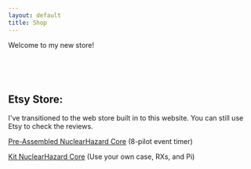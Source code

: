 ```yaml
---
layout: default
title: Shop
---
```


Welcome to my new store!

<html>
<head>
  <style>
    .products-container {
      display: flex;
      flex-wrap: wrap;
      justify-content: center;
      gap: 10px; /* Reduced gap to help fit all items */
      max-width: 900px; /* Reduced max-width to match typical GitHub Pages content width */
      margin: 0 auto;
      padding: 10px;
    }
    
    .product-wrapper {
      /* Mobile first - one item per row */
      flex: 0 1 100%;
      min-width: 280px;
      max-width: 100%;
    }

    /* Tablet - two items per row */
    @media (min-width: 768px) {
      .product-wrapper {
        flex: 0 1 calc(50% - 5px);
        max-width: calc(50% - 5px);
      }
    }

    /* Desktop - all four items in one row */
    @media (min-width: 1024px) {
      .product-wrapper {
        flex: 0 1 calc(20% - 8px); /* Slightly smaller width per item */
        max-width: calc(20% - 8px);
      }
      
      /* Override any max-width settings from Shopify's default styles */
      .product-wrapper > div {
        max-width: 100% !important;
      }
    }
  </style>
</head>
<body>
  <div class="products-container">
    <div class="product-wrapper">
      <div id='product-component-1736559407030'></div>
    </div>
    <div class="product-wrapper">
      <div id='product-component-1736515178933'></div>
    </div>
    <div class="product-wrapper">
      <div id='product-component-1736515464641'></div>
    </div>
  </div>

<div id='product-component-1736559407030'></div>
<script type="text/javascript">
/*<![CDATA[*/
(function () {
  var scriptURL = 'https://sdks.shopifycdn.com/buy-button/latest/buy-button-storefront.min.js';
  if (window.ShopifyBuy) {
    if (window.ShopifyBuy.UI) {
      ShopifyBuyInit();
    } else {
      loadScript();
    }
  } else {
    loadScript();
  }
  function loadScript() {
    var script = document.createElement('script');
    script.async = true;
    script.src = scriptURL;
    (document.getElementsByTagName('head')[0] || document.getElementsByTagName('body')[0]).appendChild(script);
    script.onload = ShopifyBuyInit;
  }
  function ShopifyBuyInit() {
    var client = ShopifyBuy.buildClient({
      domain: 'cbf9af-34.myshopify.com',
      storefrontAccessToken: 'c916ed512e9766f7185e7c78b7ea8b83',
    });
    ShopifyBuy.UI.onReady(client).then(function (ui) {
      ui.createComponent('product', {
        id: '9701659345181',
        node: document.getElementById('product-component-1736559407030'),
        moneyFormat: '%24%7B%7Bamount%7D%7D',
        options: {
  "product": {
    "styles": {
      "product": {
        "@media (min-width: 601px)": {
          "max-width": "calc(25% - 20px)",
          "margin-left": "20px",
          "margin-bottom": "50px"
        }
      },
      "title": {
        "font-family": "Montserrat, sans-serif",
        "color": "#78b657"
      },
      "button": {
        "font-family": "Montserrat, sans-serif",
        "font-size": "16px",
        "padding-top": "16px",
        "padding-bottom": "16px",
        "border-radius": "40px",
        "padding-left": "36px",
        "padding-right": "36px"
      },
      "quantityInput": {
        "font-size": "16px",
        "padding-top": "16px",
        "padding-bottom": "16px"
      },
      "price": {
        "font-size": "22px",
        "color": "#78b657"
      },
      "compareAt": {
        "font-size": "18.7px",
        "color": "#78b657"
      },
      "unitPrice": {
        "font-size": "18.7px",
        "color": "#78b657"
      }
    },
    "buttonDestination": "modal",
    "contents": {
      "options": false
    },
    "width": "580px",
    "text": {
      "button": "View"
    },
    "googleFonts": [
      "Montserrat",
      "Quantico"
    ]
  },
  "productSet": {
    "styles": {
      "products": {
        "@media (min-width: 601px)": {
          "margin-left": "-20px"
        }
      }
    }
  },
  "modalProduct": {
    "contents": {
      "img": false,
      "imgWithCarousel": true
    },
    "styles": {
      "product": {
        "@media (min-width: 601px)": {
          "max-width": "100%",
          "margin-left": "0px",
          "margin-bottom": "0px"
        }
      },
      "button": {
        "font-family": "Montserrat, sans-serif",
        "font-size": "16px",
        "padding-top": "16px",
        "padding-bottom": "16px",
        "border-radius": "40px",
        "padding-left": "36px",
        "padding-right": "36px"
      },
      "quantityInput": {
        "font-size": "16px",
        "padding-top": "16px",
        "padding-bottom": "16px"
      },
      "title": {
        "font-family": "Montserrat, sans-serif",
        "font-weight": "bold",
        "font-size": "26px",
        "color": "#b5e85d"
      },
      "price": {
        "font-family": "Montserrat, sans-serif",
        "font-weight": "bold",
        "font-size": "22px",
        "color": "#b5e85d"
      },
      "compareAt": {
        "font-family": "Montserrat, sans-serif",
        "font-weight": "bold",
        "font-size": "18.7px",
        "color": "#b5e85d"
      },
      "unitPrice": {
        "font-family": "Montserrat, sans-serif",
        "font-weight": "bold",
        "font-size": "18.7px",
        "color": "#b5e85d"
      },
      "description": {
        "font-family": "Montserrat, sans-serif",
        "color": "#ffffff"
      }
    },
    "googleFonts": [
      "Montserrat",
      "Quantico"
    ],
    "text": {
      "button": "Add to cart"
    }
  },
  "modal": {
    "styles": {
      "modal": {
        "background-color": "#3e3e3e"
      }
    }
  },
  "option": {
    "styles": {
      "label": {
        "font-family": "Montserrat, sans-serif",
        "color": "#ffffff"
      },
      "select": {
        "font-family": "Montserrat, sans-serif"
      }
    },
    "googleFonts": [
      "Montserrat"
    ]
  },
  "cart": {
    "styles": {
      "button": {
        "font-family": "Montserrat, sans-serif",
        "font-size": "16px",
        "padding-top": "16px",
        "padding-bottom": "16px",
        "border-radius": "40px"
      },
      "title": {
        "color": "#ffffff"
      },
      "header": {
        "color": "#ffffff"
      },
      "lineItems": {
        "color": "#ffffff"
      },
      "subtotalText": {
        "color": "#ffffff"
      },
      "subtotal": {
        "color": "#ffffff"
      },
      "notice": {
        "color": "#ffffff"
      },
      "currency": {
        "color": "#ffffff"
      },
      "close": {
        "color": "#ffffff",
        ":hover": {
          "color": "#ffffff"
        }
      },
      "empty": {
        "color": "#ffffff"
      },
      "noteDescription": {
        "color": "#ffffff"
      },
      "discountText": {
        "color": "#ffffff"
      },
      "discountIcon": {
        "fill": "#ffffff"
      },
      "discountAmount": {
        "color": "#ffffff"
      },
      "cart": {
        "background-color": "#3e3e3e"
      },
      "footer": {
        "background-color": "#3e3e3e"
      }
    },
    "text": {
      "total": "Subtotal",
      "notice": "",
      "button": "Checkout"
    },
    "googleFonts": [
      "Montserrat"
    ]
  },
  "toggle": {
    "styles": {
      "toggle": {
        "font-family": "Montserrat, sans-serif"
      },
      "count": {
        "font-size": "16px"
      }
    },
    "googleFonts": [
      "Montserrat"
    ]
  },
  "lineItem": {
    "styles": {
      "variantTitle": {
        "color": "#ffffff"
      },
      "title": {
        "color": "#ffffff"
      },
      "price": {
        "color": "#ffffff"
      },
      "fullPrice": {
        "color": "#ffffff"
      },
      "discount": {
        "color": "#ffffff"
      },
      "discountIcon": {
        "fill": "#ffffff"
      },
      "quantity": {
        "color": "#ffffff"
      },
      "quantityIncrement": {
        "color": "#ffffff",
        "border-color": "#ffffff"
      },
      "quantityDecrement": {
        "color": "#ffffff",
        "border-color": "#ffffff"
      },
      "quantityInput": {
        "color": "#ffffff",
        "border-color": "#ffffff"
      }
    }
  }
},
      });
    });
  }
})();
/*]]>*/
</script>

  <div id='product-component-1736515178933'></div>
<script type="text/javascript">
/*<![CDATA[*/
(function () {
  var scriptURL = 'https://sdks.shopifycdn.com/buy-button/latest/buy-button-storefront.min.js';
  if (window.ShopifyBuy) {
    if (window.ShopifyBuy.UI) {
      ShopifyBuyInit();
    } else {
      loadScript();
    }
  } else {
    loadScript();
  }
  function loadScript() {
    var script = document.createElement('script');
    script.async = true;
    script.src = scriptURL;
    (document.getElementsByTagName('head')[0] || document.getElementsByTagName('body')[0]).appendChild(script);
    script.onload = ShopifyBuyInit;
  }
  function ShopifyBuyInit() {
    var client = ShopifyBuy.buildClient({
      domain: 'cbf9af-34.myshopify.com',
      storefrontAccessToken: 'c916ed512e9766f7185e7c78b7ea8b83',
    });
    ShopifyBuy.UI.onReady(client).then(function (ui) {
      ui.createComponent('product', {
        id: '9699725115677',
        node: document.getElementById('product-component-1736515178933'),
        moneyFormat: '%24%7B%7Bamount%7D%7D',
        options: {
  "product": {
    "styles": {
      "product": {
        "@media (min-width: 601px)": {
          "max-width": "calc(25% - 20px)",
          "margin-left": "20px",
          "margin-bottom": "50px"
        }
      },
      "title": {
        "font-family": "Montserrat, sans-serif",
        "color": "#78b657"
      },
      "button": {
        "font-family": "Montserrat, sans-serif",
        "font-size": "16px",
        "padding-top": "16px",
        "padding-bottom": "16px",
        "border-radius": "40px",
        "padding-left": "36px",
        "padding-right": "36px"
      },
      "quantityInput": {
        "font-size": "16px",
        "padding-top": "16px",
        "padding-bottom": "16px"
      },
      "price": {
        "font-size": "22px",
        "color": "#78b657"
      },
      "compareAt": {
        "font-size": "18.7px",
        "color": "#78b657"
      },
      "unitPrice": {
        "font-size": "18.7px",
        "color": "#78b657"
      }
    },
    "buttonDestination": "modal",
    "contents": {
      "options": false
    },
    "width": "580px",
    "text": {
      "button": "View"
    },
    "googleFonts": [
      "Montserrat",
      "Quantico"
    ]
  },
  "productSet": {
    "styles": {
      "products": {
        "@media (min-width: 601px)": {
          "margin-left": "-20px"
        }
      }
    }
  },
  "modalProduct": {
    "contents": {
      "img": false,
      "imgWithCarousel": true
    },
    "styles": {
      "product": {
        "@media (min-width: 601px)": {
          "max-width": "100%",
          "margin-left": "0px",
          "margin-bottom": "0px"
        }
      },
      "button": {
        "font-family": "Montserrat, sans-serif",
        "font-size": "16px",
        "padding-top": "16px",
        "padding-bottom": "16px",
        "border-radius": "40px",
        "padding-left": "36px",
        "padding-right": "36px"
      },
      "quantityInput": {
        "font-size": "16px",
        "padding-top": "16px",
        "padding-bottom": "16px"
      },
      "title": {
        "font-family": "Montserrat, sans-serif",
        "font-weight": "bold",
        "font-size": "26px",
        "color": "#b5e85d"
      },
      "price": {
        "font-family": "Montserrat, sans-serif",
        "font-weight": "bold",
        "font-size": "22px",
        "color": "#b5e85d"
      },
      "compareAt": {
        "font-family": "Montserrat, sans-serif",
        "font-weight": "bold",
        "font-size": "18.7px",
        "color": "#b5e85d"
      },
      "unitPrice": {
        "font-family": "Montserrat, sans-serif",
        "font-weight": "bold",
        "font-size": "18.7px",
        "color": "#b5e85d"
      },
      "description": {
        "font-family": "Montserrat, sans-serif",
        "color": "#ffffff"
      }
    },
    "googleFonts": [
      "Montserrat",
      "Quantico"
    ],
    "text": {
      "button": "Add to cart"
    }
  },
  "modal": {
    "styles": {
      "modal": {
        "background-color": "#3e3e3e"
      }
    }
  },
  "option": {
    "styles": {
      "label": {
        "font-family": "Montserrat, sans-serif",
        "color": "#ffffff"
      },
      "select": {
        "font-family": "Montserrat, sans-serif"
      }
    },
    "googleFonts": [
      "Montserrat"
    ]
  },
  "cart": {
    "styles": {
      "button": {
        "font-family": "Montserrat, sans-serif",
        "font-size": "16px",
        "padding-top": "16px",
        "padding-bottom": "16px",
        "border-radius": "40px"
      },
      "title": {
        "color": "#ffffff"
      },
      "header": {
        "color": "#ffffff"
      },
      "lineItems": {
        "color": "#ffffff"
      },
      "subtotalText": {
        "color": "#ffffff"
      },
      "subtotal": {
        "color": "#ffffff"
      },
      "notice": {
        "color": "#ffffff"
      },
      "currency": {
        "color": "#ffffff"
      },
      "close": {
        "color": "#ffffff",
        ":hover": {
          "color": "#ffffff"
        }
      },
      "empty": {
        "color": "#ffffff"
      },
      "noteDescription": {
        "color": "#ffffff"
      },
      "discountText": {
        "color": "#ffffff"
      },
      "discountIcon": {
        "fill": "#ffffff"
      },
      "discountAmount": {
        "color": "#ffffff"
      },
      "cart": {
        "background-color": "#3e3e3e"
      },
      "footer": {
        "background-color": "#3e3e3e"
      }
    },
    "text": {
      "total": "Subtotal",
      "notice": "",
      "button": "Checkout"
    },
    "googleFonts": [
      "Montserrat"
    ]
  },
  "toggle": {
    "styles": {
      "toggle": {
        "font-family": "Montserrat, sans-serif"
      },
      "count": {
        "font-size": "16px"
      }
    },
    "googleFonts": [
      "Montserrat"
    ]
  },
  "lineItem": {
    "styles": {
      "variantTitle": {
        "color": "#ffffff"
      },
      "title": {
        "color": "#ffffff"
      },
      "price": {
        "color": "#ffffff"
      },
      "fullPrice": {
        "color": "#ffffff"
      },
      "discount": {
        "color": "#ffffff"
      },
      "discountIcon": {
        "fill": "#ffffff"
      },
      "quantity": {
        "color": "#ffffff"
      },
      "quantityIncrement": {
        "color": "#ffffff",
        "border-color": "#ffffff"
      },
      "quantityDecrement": {
        "color": "#ffffff",
        "border-color": "#ffffff"
      },
      "quantityInput": {
        "color": "#ffffff",
        "border-color": "#ffffff"
      }
    }
  }
},
      });
    });
  }
})();
/*]]>*/
</script>

  <div id='product-component-1736515464641'></div>
  <script type="text/javascript">
  /*<![CDATA[*/
  (function () {
    var scriptURL = 'https://sdks.shopifycdn.com/buy-button/latest/buy-button-storefront.min.js';
    if (window.ShopifyBuy) {
      if (window.ShopifyBuy.UI) {
        ShopifyBuyInit();
      } else {
        loadScript();
      }
    } else {
      loadScript();
    }
    function loadScript() {
      var script = document.createElement('script');
      script.async = true;
      script.src = scriptURL;
      (document.getElementsByTagName('head')[0] || document.getElementsByTagName('body')[0]).appendChild(script);
      script.onload = ShopifyBuyInit;
    }
    function ShopifyBuyInit() {
      var client = ShopifyBuy.buildClient({
        domain: 'cbf9af-34.myshopify.com',
        storefrontAccessToken: 'c916ed512e9766f7185e7c78b7ea8b83',
      });
      ShopifyBuy.UI.onReady(client).then(function (ui) {
        ui.createComponent('product', {
          id: '9597043114269',
          node: document.getElementById('product-component-1736515464641'),
          moneyFormat: '%24%7B%7Bamount%7D%7D',
          options: {
    "product": {
      "styles": {
        "product": {
          "@media (min-width: 601px)": {
            "max-width": "calc(25% - 20px)",
            "margin-left": "20px",
            "margin-bottom": "50px"
          }
        },
        "title": {
          "font-family": "Montserrat, sans-serif",
          "color": "#78b657"
        },
        "button": {
          "font-family": "Montserrat, sans-serif",
          "font-size": "16px",
          "padding-top": "16px",
          "padding-bottom": "16px",
          "border-radius": "40px",
          "padding-left": "36px",
          "padding-right": "36px"
        },
        "quantityInput": {
          "font-size": "16px",
          "padding-top": "16px",
          "padding-bottom": "16px"
        },
        "price": {
          "font-size": "22px",
          "color": "#78b657"
        },
        "compareAt": {
          "font-size": "18.7px",
          "color": "#78b657"
        },
        "unitPrice": {
          "font-size": "18.7px",
          "color": "#78b657"
        }
      },
      "buttonDestination": "modal",
      "contents": {
        "options": false
      },
      "width": "580px",
      "text": {
        "button": "View"
      },
      "googleFonts": [
        "Montserrat",
        "Quantico"
      ]
    },
    "productSet": {
      "styles": {
        "products": {
          "@media (min-width: 601px)": {
            "margin-left": "-20px"
          }
        }
      }
    },
    "modalProduct": {
      "contents": {
        "img": false,
        "imgWithCarousel": true
      },
      "styles": {
        "product": {
          "@media (min-width: 601px)": {
            "max-width": "100%",
            "margin-left": "0px",
            "margin-bottom": "0px"
          }
        },
        "button": {
          "font-family": "Montserrat, sans-serif",
          "font-size": "16px",
          "padding-top": "16px",
          "padding-bottom": "16px",
          "border-radius": "40px",
          "padding-left": "36px",
          "padding-right": "36px"
        },
        "quantityInput": {
          "font-size": "16px",
          "padding-top": "16px",
          "padding-bottom": "16px"
        },
        "title": {
          "font-family": "Montserrat, sans-serif",
          "font-weight": "bold",
          "font-size": "26px",
          "color": "#b5e85d"
        },
        "price": {
          "font-family": "Montserrat, sans-serif",
          "font-weight": "bold",
          "font-size": "22px",
          "color": "#b5e85d"
        },
        "compareAt": {
          "font-family": "Montserrat, sans-serif",
          "font-weight": "bold",
          "font-size": "18.7px",
          "color": "#b5e85d"
        },
        "unitPrice": {
          "font-family": "Montserrat, sans-serif",
          "font-weight": "bold",
          "font-size": "18.7px",
          "color": "#b5e85d"
        },
        "description": {
          "font-family": "Montserrat, sans-serif",
          "color": "#ffffff"
        }
      },
      "googleFonts": [
        "Montserrat",
        "Quantico"
      ],
      "text": {
        "button": "Add to cart"
      }
    },
    "modal": {
      "styles": {
        "modal": {
          "background-color": "#3e3e3e"
        }
      }
    },
    "option": {
      "styles": {
        "label": {
          "font-family": "Montserrat, sans-serif",
          "color": "#ffffff"
        },
        "select": {
          "font-family": "Montserrat, sans-serif"
        }
      },
      "googleFonts": [
        "Montserrat"
      ]
    },
    "cart": {
      "styles": {
        "button": {
          "font-family": "Montserrat, sans-serif",
          "font-size": "16px",
          "padding-top": "16px",
          "padding-bottom": "16px",
          "border-radius": "40px"
        },
        "title": {
          "color": "#ffffff"
        },
        "header": {
          "color": "#ffffff"
        },
        "lineItems": {
          "color": "#ffffff"
        },
        "subtotalText": {
          "color": "#ffffff"
        },
        "subtotal": {
          "color": "#ffffff"
        },
        "notice": {
          "color": "#ffffff"
        },
        "currency": {
          "color": "#ffffff"
        },
        "close": {
          "color": "#ffffff",
          ":hover": {
            "color": "#ffffff"
          }
        },
        "empty": {
          "color": "#ffffff"
        },
        "noteDescription": {
          "color": "#ffffff"
        },
        "discountText": {
          "color": "#ffffff"
        },
        "discountIcon": {
          "fill": "#ffffff"
        },
        "discountAmount": {
          "color": "#ffffff"
        },
        "cart": {
          "background-color": "#3e3e3e"
        },
        "footer": {
          "background-color": "#3e3e3e"
        }
      },
      "text": {
        "total": "Subtotal",
        "notice": "",
        "button": "Checkout"
      },
      "googleFonts": [
        "Montserrat"
      ]
    },
    "toggle": {
      "styles": {
        "toggle": {
          "font-family": "Montserrat, sans-serif"
        },
        "count": {
          "font-size": "16px"
        }
      },
      "googleFonts": [
        "Montserrat"
      ]
    },
    "lineItem": {
      "styles": {
        "variantTitle": {
          "color": "#ffffff"
        },
        "title": {
          "color": "#ffffff"
        },
        "price": {
          "color": "#ffffff"
        },
        "fullPrice": {
          "color": "#ffffff"
        },
        "discount": {
          "color": "#ffffff"
        },
        "discountIcon": {
          "fill": "#ffffff"
        },
        "quantity": {
          "color": "#ffffff"
        },
        "quantityIncrement": {
          "color": "#ffffff",
          "border-color": "#ffffff"
        },
        "quantityDecrement": {
          "color": "#ffffff",
          "border-color": "#ffffff"
        },
        "quantityInput": {
          "color": "#ffffff",
          "border-color": "#ffffff"
        }
      }
    }
  },
        });
      });
    }
  })();
  /*]]>*/
  </script>

</body>
</html>

<br>

## Etsy Store:

I've transitioned to the web store built in to this website. You can still use Etsy to check the reviews.

[Pre-Assembled NuclearHazard Core](https://nuclearquads.etsy.com/listing/1774353764/nuclearhazard-core-complete-fpv-event) (8-pilot event timer)

[Kit NuclearHazard Core](https://nuclearquads.etsy.com/listing/1773191870/nuclearhazard-core-kit-v8) (Use your own case, RXs, and Pi)